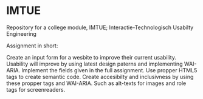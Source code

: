 # IMTUE
Repository for a college module, IMTUE; Interactie-Technologisch Usabilty Engineering


Assignment in short:

Create an input form for a wesbite to improve their current usability. 
Usability will improve by using latest design paterns and implementing WAI-ARIA. 
Implement the fields given in the full assignment. 
Use propper HTML5 tags to create semantic code. Create accesibilty and inclusivness by using these propper tags and WAI-ARIA. 
Such as alt-texts for images and role tags for screenreaders. 
